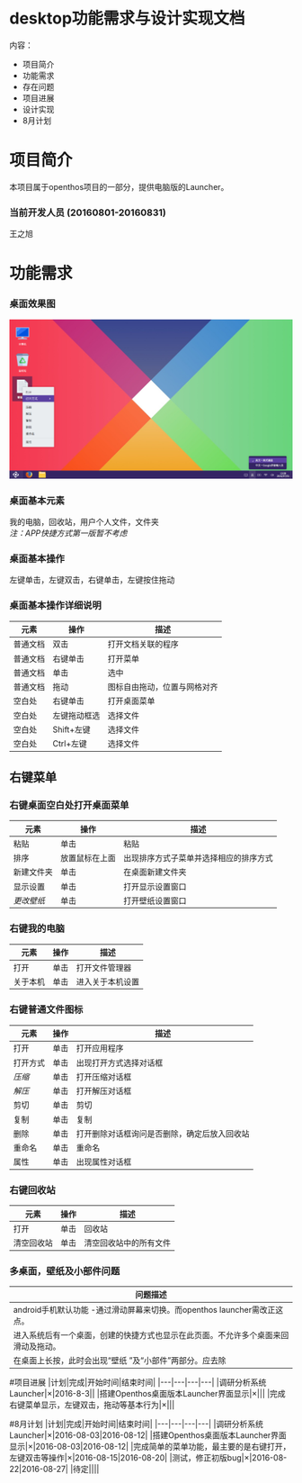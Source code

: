 # desktop功能需求与设计实现文档
内容：

- 项目简介
- 功能需求
- 存在问题
- 项目进展
- 设计实现
- 8月计划

# 项目简介
本项目属于openthos项目的一部分，提供电脑版的Launcher。

### 当前开发人员 (20160801-20160831)
王之旭

# 功能需求
### 桌面效果图
![2016-08-10效果图](image/Launcher-2016-08-10.png)
 <br />    

### 桌面基本元素
我的电脑，回收站，用户个人文件，文件夹<br />*注：APP快捷方式第一版暂不考虑*



### 桌面基本操作
左键单击，左键双击，右键单击，左键按住拖动

### 桌面基本操作详细说明
|元素|操作|描述|
|---|---|---|
|普通文档|双击|打开文档关联的程序
|普通文档|右键单击|打开菜单
|普通文档|单击|选中
|普通文档|拖动|图标自由拖动，位置与网格对齐
|空白处|右键单击|打开桌面菜单
|空白处|左键拖动框选|选择文件
|空白处|Shift+左键|选择文件
|空白处|Ctrl+左键|选择文件

## 右键菜单
### 右键桌面空白处打开桌面菜单
|元素|操作|描述|
|---|---|---|
|粘贴|单击|粘贴|
|排序|放置鼠标在上面|出现排序方式子菜单并选择相应的排序方式|
|新建文件夹|单击|在桌面新建文件夹|
|显示设置|单击|打开显示设置窗口|
|*更改壁纸*|单击|打开壁纸设置窗口|

### 右键我的电脑
|元素|操作|描述|
|---|---|---|
|打开|单击|打开文件管理器
|关于本机|单击|进入关于本机设置

### 右键普通文件图标
|元素|操作|描述|
|---|---|---|
|打开|单击|打开应用程序
|打开方式|单击|出现打开方式选择对话框
|*压缩*|单击|打开压缩对话框
|*解压*|单击|打开解压对话框
|剪切|单击|剪切
|复制|单击|复制
|删除|单击|打开删除对话框询问是否删除，确定后放入回收站
|重命名|单击|重命名
|属性|单击|出现属性对话框

### 右键回收站
|元素|操作|描述|
|---|---|---|
|打开|单击|回收站
|清空回收站|单击|清空回收站中的所有文件


### 多桌面，壁纸及小部件问题
|问题描述|
|---|
|android手机默认功能 -通过滑动屏幕来切换。而openthos launcher需改正这点。
| 进入系统后有一个桌面，创建的快捷方式也显示在此页面。不允许多个桌面来回滑动及拖动。
|在桌面上长按，此时会出现“壁纸 ”及“小部件”两部分。应去除

#项目进展
|计划|完成|开始时间|结束时间|
|---|---|---|---|
|调研分析系统Launcher|×|2016-8-3||
|搭建Openthos桌面版本Launcher界面显示|×||| 
|完成右键菜单显示，左键双击，拖动等基本行为|×|||

#8月计划
|计划|完成|开始时间|结束时间|
|---|---|---|---|
|调研分析系统Launcher|×|2016-08-03|2016-08-12|
|搭建Openthos桌面版本Launcher界面显示|×|2016-08-03|2016-08-12|
|完成简单的菜单功能，最主要的是右键打开，左键双击等操作|×|2016-08-15|2016-08-20|
|测试，修正初版bug|×|2016-08-22|2016-08-27|
|待定||||
